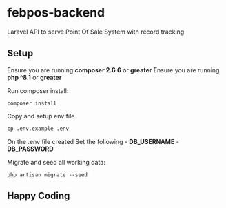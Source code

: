 # febpos-backend
Laravel API to serve Point Of Sale System with record tracking

## Setup

Ensure you are running **composer 2.6.6** or **greater**
Ensure you are running **php ^8.1** or **greater**

Run composer install:

    composer install

Copy and setup env file

    cp .env.example .env

On the .env file created Set the following - **DB_USERNAME** - **DB_PASSWORD**

Migrate and seed all working data:

    php artisan migrate --seed

## Happy Coding
